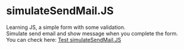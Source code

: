 # simulateSendMail.JS
Learning JS, a simple form with some validation.  
Simulate send email and show message when you complete the form.  
You can check here: [Test simulateSendMail.JS](https://codepen.io/ZeR0ByTe/pen/bQwYLv)
